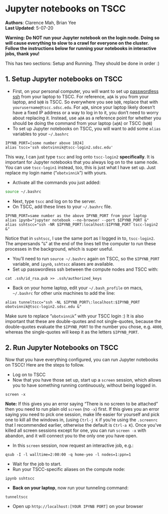 # Jupyter notebooks on TSCC

**Authors**: Clarence Mah, Brian Yee<br>
**Last Updated**: 5-07-20


**Warning: Do NOT run your Jupyter notebook on the login node. Doing so will cause everything to slow to a crawl for everyone on the cluster. Follow the instructions below for running your notebooks in interactive jobs, thank you!**

This has two sections: Setup and Running. They should be done in order :)

## 1. Setup Jupyter notebooks on TSCC

- First, on your personal computer, you will want to set up [passwordless ssh](http://www.linuxproblem.org/art_9.html) from your laptop to TSCC. For reference, `a@A` is you from your laptop, and `b@B` is TSCC. So everywhere you see `b@B`, replace that with `yourusername@tscc.sdsc.edu`. For `a@A`, since your laptop likely doesn’t have a fixed IP address or a way to log in to it, you don’t need to worry about replacing it. Instead, use `a@A` as a reference point for whether you should be doing the command from your laptop (`a@A`) or TSCC (`b@B`)
- To set up Jupyter notebooks on TSCC, you will want to add some `alias` variables to your  `~/.bashrc`

```
IPYNB_PORT=[some number above 1024]
alias tscc='ssh obotvinnik@tscc-login2.sdsc.edu'
```

This way, I can just type `tscc` and log onto `tscc-login2` **specifically**. It is important for Jupyter notebooks that you always log on to the same node. You can use `tscc-login1` instead, too, this is just what I have set up. Just replace my login name (“`obotvinnik`”) with yours.

- Activate all the commands you just added:

```bash
source ~/.bashrc
```

- Next, type `tscc` and log on to the server.
- On TSCC, add these lines to your `~/.bashrc` file.

```
IPYNB_PORT=same number as the above IPYNB_PORT from your laptop
alias ipynb="jupyter notebook --no-browser --port $IPYNB_PORT &"
alias sshtscc="ssh -NR $IPYNB_PORT:localhost:$IPYNB_PORT tscc-login2 &"
```

Notice that in `sshtscc`, I use the same port as I logged in to, `tscc-login2`. The ampersands “`&`” at the end of the lines tell the computer to run these processes in the background, which is super useful.

- You’ll need to run `source ~/.bashrc` again on TSCC, so the `$IPYNB_PORT` variable, and `ipynb`, `sshtscc` aliases are available.
- Set up passwordless ssh between the compute nodes and TSCC with:

```
cat .ssh/id_rsa.pub >> .ssh/authorized_keys
```

- Back on your home laptop, edit your `~/.bash_profile` on macs, `~/.bashrc` for other unix machines to add the line:

```
alias tunneltscc="ssh -NL $IPYNB_PORT\:localhost:$IPYNB_PORT obotvinnik@tscc-login2.sdsc.edu &"
```

Make sure to replace “`obotvinnik`” with your TSCC login :) It is also important that these are double-quotes and not single-quotes, because the double-quotes evaluate the `$IPYNB_PORT` to the number you chose, e.g. `4000`, whereas the single-quotes will keep it as the letters `$IPYNB_PORT`.

## 2. Run Jupyter Notebooks on TSCC

Now that you have everything configured, you can run Jupyter notebooks on TSCC! Here are the steps to follow.

- Log on to TSCC
- Now that you have those set up, start up a `screen` session, which allows you to have something running continuously, without being logged in.

```
screen -x
```

**Note:** If this gives you an error saying “There is no screen to be attached” then you need to run plain old `screen` (no `-x`) first.
If this gives you an error saying you need to pick one session, make life easier for yourself and pick one to kill all the windows in, (using `Ctrl-j K` if you’re using the `.screenrc` that I recommended earlier, otherwise the default is `Ctrl-a K`). Once you’ve killed all screen sessions except for one, you can run `screen -x` with abandon, and it will connect you to the only one you have open.

- In this `screen` session, now request an interactive job, e.g.:

```
qsub -I -l walltime=2:00:00 -q home-yeo -l nodes=1:ppn=1
```

- Wait for the job to start.
- Run your TSCC-specific aliases on the compute node:

```
ipynb sshtscc
```

- **Back on your laptop**, now run your tunneling command:

```
tunneltscc
```

- Open up `http://localhost:[YOUR IPYNB PORT]` on your browser
